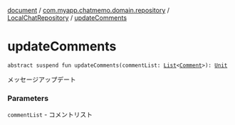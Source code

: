 [document](../../index.md) / [com.myapp.chatmemo.domain.repository](../index.md) / [LocalChatRepository](index.md) / [updateComments](./update-comments.md)

# updateComments

`abstract suspend fun updateComments(commentList: `[`List`](https://kotlinlang.org/api/latest/jvm/stdlib/kotlin.collections/-list/index.html)`<`[`Comment`](../../com.myapp.chatmemo.domain.model.value/-comment/index.md)`>): `[`Unit`](https://kotlinlang.org/api/latest/jvm/stdlib/kotlin/-unit/index.html)

メッセージアップデート

### Parameters

`commentList` - コメントリスト